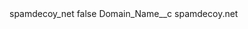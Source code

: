 <?xml version="1.0" encoding="UTF-8"?>
<CustomMetadata xmlns="http://soap.sforce.com/2006/04/metadata" xmlns:xsi="http://www.w3.org/2001/XMLSchema-instance" xmlns:xsd="http://www.w3.org/2001/XMLSchema">
    <label>spamdecoy_net</label>
    <protected>false</protected>
    <values>
        <field>Domain_Name__c</field>
        <value xsi:type="xsd:string">spamdecoy.net</value>
    </values>
</CustomMetadata>
